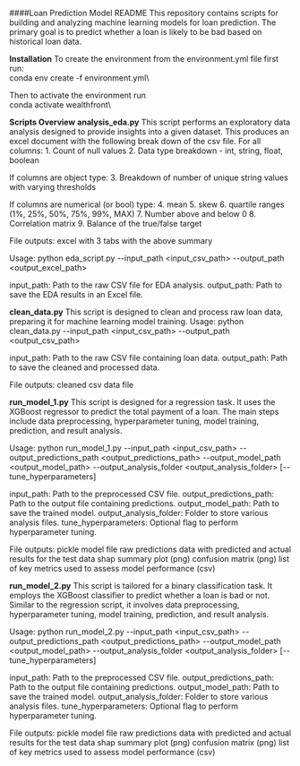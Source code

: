 ####Loan Prediction Model README
This repository contains scripts for building and analyzing machine learning models for loan prediction. The primary goal is to predict whether a loan is likely to be bad based on historical loan data.

**Installation**
To create the environment from the environment.yml file first run:\
conda env create -f environment.yml\

Then to activate the environment run\
conda activate wealthfront\

**Scripts Overview**
**analysis_eda.py**
This script performs an exploratory data analysis designed to provide insights into a given dataset. This produces an excel document with the following break down of the csv file.
For all columns:
    1. Count of null values
    2. Data type breakdown - int, string, float, boolean

If columns are object type:
    3. Breakdown of number of unique string values with varying thresholds

If columns are numerical (or bool) type:
    4. mean
    5. skew
    6. quartile ranges (1%, 25%, 50%, 75%, 99%, MAX)
    7. Number above and below 0
    8. Correlation matrix
    9. Balance of the true/false target

File outputs: excel with 3 tabs with the above summary

Usage:
python eda_script.py --input_path <input_csv_path> --output_path <output_excel_path>

input_path: Path to the raw CSV file for EDA analysis.
output_path: Path to save the EDA results in an Excel file.

**clean_data.py**
This script is designed to clean and process raw loan data, preparing it for machine learning model training.
Usage:
python clean_data.py --input_path <input_csv_path> --output_path <output_csv_path>

input_path: Path to the raw CSV file containing loan data.
output_path: Path to save the cleaned and processed data.

File outputs: cleaned csv data file


**run_model_1.py**
This script is designed for a regression task. It uses the XGBoost regressor to predict the total payment of a loan. The main steps include data preprocessing, hyperparameter tuning, model training, prediction, and result analysis.

Usage:
python run_model_1.py --input_path <input_csv_path> --output_predictions_path <output_predictions_path> --output_model_path <output_model_path> --output_analysis_folder <output_analysis_folder> [--tune_hyperparameters]

input_path: Path to the preprocessed CSV file.
output_predictions_path: Path to the output file containing predictions.
output_model_path: Path to save the trained model.
output_analysis_folder: Folder to store various analysis files.
tune_hyperparameters: Optional flag to perform hyperparameter tuning.

File outputs: 
  pickle model file
  raw predictions data with predicted and actual results for the test data
  shap summary plot (png)
  confusion matrix (png)
  list of key metrics used to assess model performance (csv)

**run_model_2.py**
This script is tailored for a binary classification task. It employs the XGBoost classifier to predict whether a loan is bad or not. Similar to the regression script, it involves data preprocessing, hyperparameter tuning, model training, prediction, and result analysis.

Usage:
python run_model_2.py --input_path <input_csv_path> --output_predictions_path <output_predictions_path> --output_model_path <output_model_path> --output_analysis_folder <output_analysis_folder> [--tune_hyperparameters]

input_path: Path to the preprocessed CSV file.
output_predictions_path: Path to the output file containing predictions.
output_model_path: Path to save the trained model.
output_analysis_folder: Folder to store various analysis files.
tune_hyperparameters: Optional flag to perform hyperparameter tuning.

File outputs: 
  pickle model file
  raw predictions data with predicted and actual results for the test data
  shap summary plot (png)
  confusion matrix (png)
  list of key metrics used to assess model performance (csv)
  
